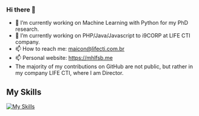 ### Hi there 👋

- 🔭 I’m currently working on Machine Learning with Python for my PhD research.
- 🔭 I’m currently working on PHP/Java/Javascript to i9CORP at LIFE CTI company.
- 📫 How to reach me: maicon@lifecti.com.br
- 📫 Personal website: https://mhlfsb.me
- The majority of my contributions on GitHub are not public, but rather in my company LIFE CTI, where I am Director.


## My Skills

[![My Skills](https://skillicons.dev/icons?i=c,java,php,javascript,net,jquery,html,css,androidstudio,python,arduino,latex,r,postgres,mysql,oracle,sqlserver&perline=3)](https://skillicons.dev)
